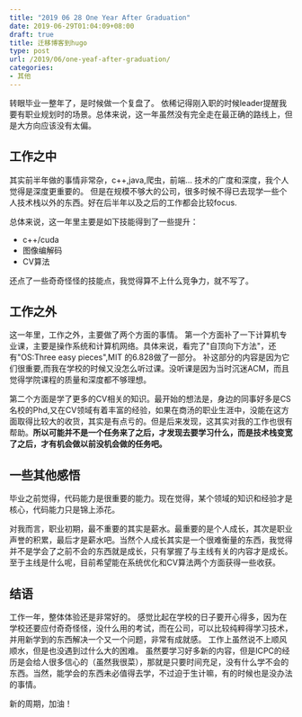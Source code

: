 ```yaml
---
title: "2019 06 28 One Year After Graduation"
date: 2019-06-29T01:04:09+08:00
draft: true
title: 迁移博客到hugo
type: post
url: /2019/06/one-yeaf-after-graduation/
categories:
- 其他
---
```


转眼毕业一整年了，是时候做一个复盘了。
依稀记得刚入职的时候leader提醒我要有职业规划时的场景。总体来说，这一年虽然没有完全走在最正确的路线上，但是大方向应该没有太偏。
## 工作之中

其实前半年做的事情非常杂，c++,java,爬虫，前端...
技术的广度和深度，我个人觉得是深度更重要的。
但是在规模不够大的公司，很多时候不得已去现学一些个人技术栈以外的东西。好在后半年以及之后的工作都会比较focus.

总体来说，这一年里主要是如下技能得到了一些提升：
- c++/cuda
- 图像编解码
- CV算法

还点了一些奇奇怪怪的技能点，我觉得算不上什么竞争力，就不写了。

## 工作之外

这一年里，工作之外，主要做了两个方面的事情。
第一个方面补了一下计算机专业课，主要是操作系统和计算机网络。具体来说，看完了"自顶向下方法"，还有"OS:Three easy pieces",MIT 的6.828做了一部分。
补这部分的内容是因为它们很重要,而我在学校的时候又没怎么听过课。没听课是因为当时沉迷ACM，而且觉得学院课程的质量和深度都不够理想。

第二个方面是学了更多的CV相关的知识。最开始的想法是，身边的同事好多是CS名校的Phd,又在CV领域有着丰富的经验，如果在商汤的职业生涯中，没能在这方面取得比较大的收货，其实是有点亏的。但是后来发现，这其实对我的工作也很有帮助。**所以可能并不是一个任务来了之后，才发现去要学习什么，而是技术栈变宽了之后，才有机会做以前没机会做的任务吧。**

## 一些其他感悟

毕业之前觉得，代码能力是很重要的能力。现在觉得，某个领域的知识和经验才是核心，代码能力只是锦上添花。


对我而言，职业初期，最不重要的其实是薪水。最重要的是个人成长，其次是职业声誉的积累，最后才是薪水吧。当然个人成长其实是一个很难衡量的东西，我觉得并不是学会了之前不会的东西就是成长，只有掌握了与主线有关的内容才是成长。
至于主线是什么呢，目前希望能在系统优化和CV算法两个方面获得一些收获。

## 结语

工作一年，整体体验还是非常好的。
感觉比起在学校的日子要开心得多，因为在学校还要应付奇奇怪怪，没什么用的考试，而在公司，可以比较纯粹得学习技术，并用新学到的东西解决一个又一个问题，非常有成就感。
工作上虽然说不上顺风顺水，但是也没遇到过什么大的困难。
虽然要学习好多新的内容，但是ICPC的经历是会给人很多信心的（虽然我很菜），那就是只要时间充足，没有什么学不会的东西。当然，能学会的东西未必值得去学，不过迫于生计嘛，有的时候也是没办法的事情。

新的周期，加油！









